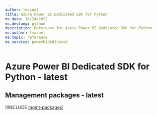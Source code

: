 ```yaml
---
author: lmazuel
title: Azure Power BI Dedicated SDK for Python
ms.data: 10/24/2022
ms.devlang: python
description: Reference for Azure Power BI Dedicated SDK for Python
ms.author: lmazuel
ms.topic: reference
ms.service: powerbidedicated
---
```

# Azure Power BI Dedicated SDK for Python - latest

## Management packages - latest
[!INCLUDE [mgmt-packages](power-bi-dedicated-mgmt-index.md)]